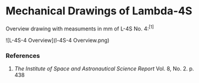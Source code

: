 # Mechanical Drawings of Lambda-4S

Overview drawing with measuments in mm of L-4S No. 4:<sup>[1]</sup>

![L-4S-4 Overview](l-4S-4 Overview.png)


### References

 1. _The Institute of Space and Astronautical Science Report_ Vol. 8, No. 2. p. 438
